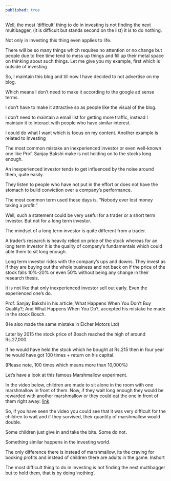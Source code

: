 ```yaml
---
published: true
---
```

Well, the most ‘difficult’ thing to do in investing is not finding the next multibagger, (it is difficult but stands second on the list) it is to do nothing.

Not only in investing this thing even applies to life.

There will be so many things which requires no attention or no change but people due to free time tend to mess up things and fill up their metal space on thinking about such things.
Let me give you my example, first which is outside of investing

So, I maintain this blog and till now I have decided to not advertise on my blog.

Which means I don’t need to make it according to the google ad sense terms.

I don’t have to make it attractive so as people like the visual of the blog.

I don’t need to maintain a email list for getting more traffic, instead I maintain it to interact with people who have similar interest.

I could do what I want which is focus on my content.
Another example is related to Investing

The most common mistake an inexperienced investor or even well-known one like Prof. Sanjay Bakshi make is not holding on to the stocks long enough.

An inexperienced investor tends to get influenced by the noise around them, quite easily.

They listen to people who have not put in the effort or does not have the stomach to build conviction over a company’s performance.

The most common term used these days is, “Nobody ever lost money taking a profit.”

Well, such a statement could be very useful for a trader or a short term investor. But not for a long term investor.

The mindset of a long term investor is quite different from a trader.

A trader’s research is heavily relied on price of the stock whereas for an long term investor it is the quality of company’s fundamentals which could able them to sit long enough.

Long term investor rides with the company’s ups and downs. They invest as if they are buying out the whole business and not back on if the price of the stock falls 10%-20% or even 50% without being any change in their research thesis.

It is not like that only inexperienced investor sell out early. Even the experienced one’s do.

Prof. Sanjay Bakshi in his article, What Happens When You Don’t Buy Quality?; And What Happens When You Do?, accepted his mistake he made in the stock Bosch.

(He also made the same mistake in Eicher Motors Ltd)

Later by 2015 the stock price of Bosch reached the high of around Rs.27,000.

If he would have held the stock which he bought at Rs.215 then in four year he would have got 100 times + return on his capital.

(Please note, 100 times which means more than 10,000%)

Let’s have a look at this famous Marshmallow experiment.

In the video below, children are made to sit alone in the room with one marshmallow in front of them. Now, if they wait long enough they would be rewarded with another marshmallow or they could eat the one in front of them right away: [link](https://www.youtube.com/watch?v=QX_oy9614HQ)

So, if you have seen the video you could see that it was very difficult for the children to wait and if they survived, their quantity of marshmallow would double.

Some children just give in and take the bite. Some do not.

Something similar happens in the investing world.

The only difference there is instead of marshmallow, its the craving for booking profits and instead of children there are adults in the game.
Inshort

The most difficult thing to do in investing is not finding the next multibagger but to hold them, that is by doing ‘nothing’.

